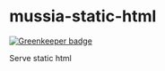 # mussia-static-html

[![Greenkeeper badge](https://badges.greenkeeper.io/yurikrupnik/mussia-static-html.svg)](https://greenkeeper.io/)

Serve static html
